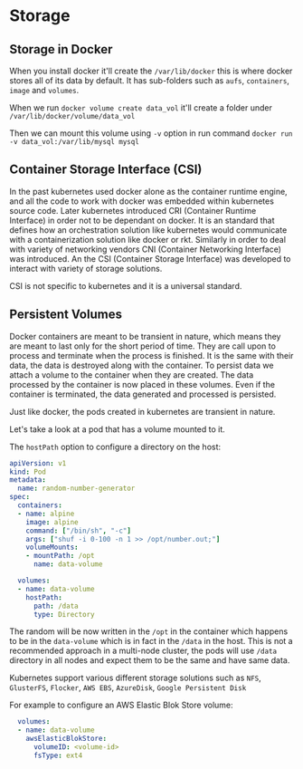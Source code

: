 # Storage

## Storage in Docker

When you install docker it'll create the `/var/lib/docker` this is where docker stores all of its data by default. It has sub-folders such as `aufs`, `containers`, `image` and `volumes`.

When we run `docker volume create data_vol` it'll create a folder under `/var/lib/docker/volume/data_vol`

Then we can mount this volume using `-v` option in run command `docker run -v data_vol:/var/lib/mysql mysql`

## Container Storage Interface (CSI)

In the past kubernetes used docker alone as the container runtime engine, and all the code to work with docker was embedded within kubernetes source code. Later kubernetes introduced CRI (Container Runtime Interface) in order not to be dependant on docker. It is an standard that defines how an orchestration solution like kubernetes would communicate with a containerization solution like docker or rkt. Similarly in order to deal with variety of networking vendors CNI (Container Networking Interface) was introduced. An the CSI (Container Storage Interface) was developed to interact with variety of storage solutions. 

CSI is not specific to kubernetes and it is a universal standard.


## Persistent Volumes

Docker containers are meant to be transient in nature, which means they are meant to last only for the short period of time. They are call upon to process and terminate when the process is finished. It is the same with their data, the data is destroyed along with the container. To persist data we attach a volume to the container when they are created. The data processed by the container is now placed in these volumes. Even if the container is terminated, the data generated and processed is persisted. 

Just like docker, the pods created in kubernetes are transient in nature.

Let's take a look at a pod that has a volume mounted to it. 

The `hostPath` option to configure a directory on the host:

```yaml
apiVersion: v1
kind: Pod
metadata:
  name: random-number-generator
spec:
  containers:
  - name: alpine
    image: alpine
    command: ["/bin/sh", "-c"]
    args: ["shuf -i 0-100 -n 1 >> /opt/number.out;"]
    volumeMounts:
    - mountPath: /opt
      name: data-volume

  volumes:
  - name: data-volume
    hostPath:
      path: /data
      type: Directory
```

The random will be now written in the `/opt` in the container which happens to be in the `data-volume` which is in fact in the `/data` in the host. This is not a recommended approach in a multi-node cluster, the pods will use `/data` directory in all nodes and expect them to be the same and have same data. 

Kubernetes support various different storage solutions such as `NFS`, `GlusterFS`, `Flocker`, `AWS EBS`, `AzureDisk`, `Google Persistent Disk`

For example to configure an AWS Elastic Blok Store volume:

```yaml
  volumes:
  - name: data-volume
    awsElasticBlokStore:
      volumeID: <volume-id>
      fsType: ext4
```